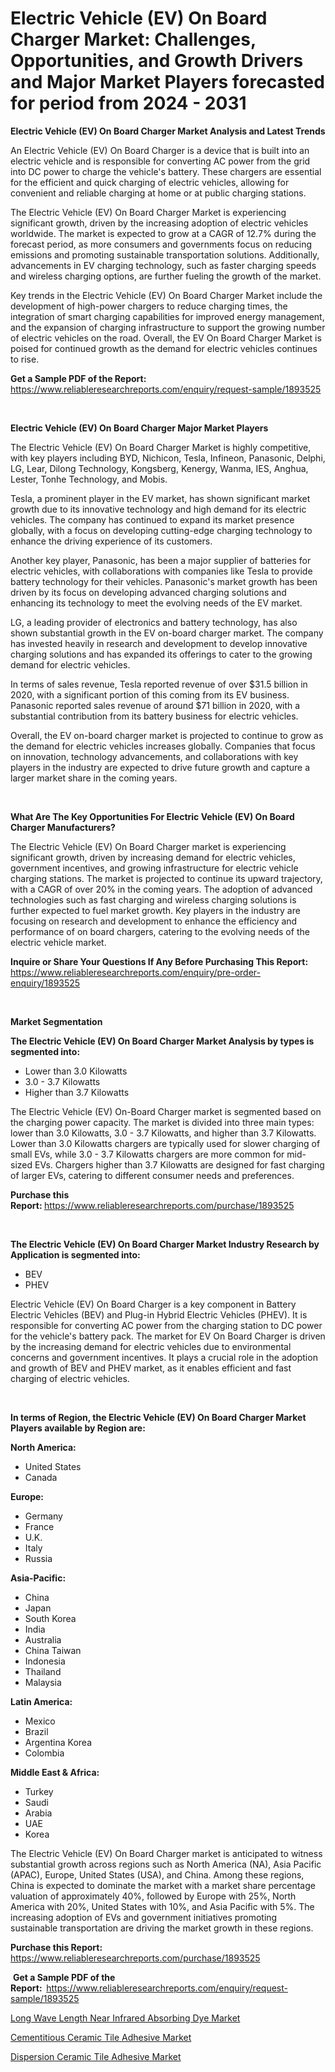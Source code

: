 <p><h1>Electric Vehicle (EV) On Board Charger Market: Challenges, Opportunities, and Growth Drivers and Major Market Players forecasted for period from 2024 - 2031</h1></p><p><strong>Electric Vehicle (EV) On Board Charger Market Analysis and Latest Trends</strong></p>
<p><p>An Electric Vehicle (EV) On Board Charger is a device that is built into an electric vehicle and is responsible for converting AC power from the grid into DC power to charge the vehicle's battery. These chargers are essential for the efficient and quick charging of electric vehicles, allowing for convenient and reliable charging at home or at public charging stations.</p><p>The Electric Vehicle (EV) On Board Charger Market is experiencing significant growth, driven by the increasing adoption of electric vehicles worldwide. The market is expected to grow at a CAGR of 12.7% during the forecast period, as more consumers and governments focus on reducing emissions and promoting sustainable transportation solutions. Additionally, advancements in EV charging technology, such as faster charging speeds and wireless charging options, are further fueling the growth of the market.</p><p>Key trends in the Electric Vehicle (EV) On Board Charger Market include the development of high-power chargers to reduce charging times, the integration of smart charging capabilities for improved energy management, and the expansion of charging infrastructure to support the growing number of electric vehicles on the road. Overall, the EV On Board Charger Market is poised for continued growth as the demand for electric vehicles continues to rise.</p></p>
<p><strong>Get a Sample PDF of the Report:&nbsp;</strong> <a href="https://www.reliableresearchreports.com/enquiry/request-sample/1893525">https://www.reliableresearchreports.com/enquiry/request-sample/1893525</a></p>
<p>&nbsp;</p>
<p><strong>Electric Vehicle (EV) On Board Charger Major Market Players</strong></p>
<p><p>The Electric Vehicle (EV) On Board Charger Market is highly competitive, with key players including BYD, Nichicon, Tesla, Infineon, Panasonic, Delphi, LG, Lear, Dilong Technology, Kongsberg, Kenergy, Wanma, IES, Anghua, Lester, Tonhe Technology, and Mobis. </p><p>Tesla, a prominent player in the EV market, has shown significant market growth due to its innovative technology and high demand for its electric vehicles. The company has continued to expand its market presence globally, with a focus on developing cutting-edge charging technology to enhance the driving experience of its customers.</p><p>Another key player, Panasonic, has been a major supplier of batteries for electric vehicles, with collaborations with companies like Tesla to provide battery technology for their vehicles. Panasonic's market growth has been driven by its focus on developing advanced charging solutions and enhancing its technology to meet the evolving needs of the EV market.</p><p>LG, a leading provider of electronics and battery technology, has also shown substantial growth in the EV on-board charger market. The company has invested heavily in research and development to develop innovative charging solutions and has expanded its offerings to cater to the growing demand for electric vehicles.</p><p>In terms of sales revenue, Tesla reported revenue of over $31.5 billion in 2020, with a significant portion of this coming from its EV business. Panasonic reported sales revenue of around $71 billion in 2020, with a substantial contribution from its battery business for electric vehicles.</p><p>Overall, the EV on-board charger market is projected to continue to grow as the demand for electric vehicles increases globally. Companies that focus on innovation, technology advancements, and collaborations with key players in the industry are expected to drive future growth and capture a larger market share in the coming years.</p></p>
<p>&nbsp;</p>
<p><strong>What Are The Key Opportunities For Electric Vehicle (EV) On Board Charger Manufacturers?</strong></p>
<p><p>The Electric Vehicle (EV) On Board Charger market is experiencing significant growth, driven by increasing demand for electric vehicles, government incentives, and growing infrastructure for electric vehicle charging stations. The market is projected to continue its upward trajectory, with a CAGR of over 20% in the coming years. The adoption of advanced technologies such as fast charging and wireless charging solutions is further expected to fuel market growth. Key players in the industry are focusing on research and development to enhance the efficiency and performance of on board chargers, catering to the evolving needs of the electric vehicle market.</p></p>
<p><strong>Inquire or Share Your Questions If Any Before Purchasing This Report:</strong> <a href="https://www.reliableresearchreports.com/enquiry/pre-order-enquiry/1893525">https://www.reliableresearchreports.com/enquiry/pre-order-enquiry/1893525</a></p>
<p>&nbsp;</p>
<p><strong>Market Segmentation</strong></p>
<p><strong>The Electric Vehicle (EV) On Board Charger Market Analysis by types is segmented into:</strong></p>
<p><ul><li>Lower than 3.0 Kilowatts</li><li>3.0 - 3.7 Kilowatts</li><li>Higher than 3.7 Kilowatts</li></ul></p>
<p><p>The Electric Vehicle (EV) On-Board Charger market is segmented based on the charging power capacity. The market is divided into three main types: lower than 3.0 Kilowatts, 3.0 - 3.7 Kilowatts, and higher than 3.7 Kilowatts. Lower than 3.0 Kilowatts chargers are typically used for slower charging of small EVs, while 3.0 - 3.7 Kilowatts chargers are more common for mid-sized EVs. Chargers higher than 3.7 Kilowatts are designed for fast charging of larger EVs, catering to different consumer needs and preferences.</p></p>
<p><strong>Purchase this Report:&nbsp;</strong><a href="https://www.reliableresearchreports.com/purchase/1893525">https://www.reliableresearchreports.com/purchase/1893525</a></p>
<p>&nbsp;</p>
<p><strong>The Electric Vehicle (EV) On Board Charger Market Industry Research by Application is segmented into:</strong></p>
<p><ul><li>BEV</li><li>PHEV</li></ul></p>
<p><p>Electric Vehicle (EV) On Board Charger is a key component in Battery Electric Vehicles (BEV) and Plug-in Hybrid Electric Vehicles (PHEV). It is responsible for converting AC power from the charging station to DC power for the vehicle's battery pack. The market for EV On Board Charger is driven by the increasing demand for electric vehicles due to environmental concerns and government incentives. It plays a crucial role in the adoption and growth of BEV and PHEV market, as it enables efficient and fast charging of electric vehicles.</p></p>
<p>&nbsp;</p>
<p><strong>In terms of Region, the Electric Vehicle (EV) On Board Charger Market Players available by Region are:</strong></p>
<p>
    <p> <strong> North America: </strong>
        <ul>
            <li>United States</li>
            <li>Canada</li>
        </ul>
        </p> 
    <p> <strong> Europe: </strong>
        <ul>
            <li>Germany</li>
            <li>France</li>
            <li>U.K.</li>
            <li>Italy</li>
            <li>Russia</li>
        </ul>
        </p> 
    <p> <strong> Asia-Pacific: </strong>
        <ul>
            <li>China</li>
            <li>Japan</li>
            <li>South Korea</li>
            <li>India</li>
            <li>Australia</li>
            <li>China Taiwan</li>
            <li>Indonesia</li>
            <li>Thailand</li>
            <li>Malaysia</li>
        </ul>
        </p> 
    <p> <strong> Latin America: </strong>
        <ul>
            <li>Mexico</li>
            <li>Brazil</li>
            <li>Argentina Korea</li>
            <li>Colombia</li>
        </ul>
        </p> 
    <p> <strong> Middle East & Africa: </strong>
        <ul>
            <li>Turkey</li>
            <li>Saudi</li>
            <li>Arabia</li>
            <li>UAE</li>
            <li>Korea</li>
        </ul>
    </p>
    </p>
<p><p>The Electric Vehicle (EV) On Board Charger market is anticipated to witness substantial growth across regions such as North America (NA), Asia Pacific (APAC), Europe, United States (USA), and China. Among these regions, China is expected to dominate the market with a market share percentage valuation of approximately 40%, followed by Europe with 25%, North America with 20%, United States with 10%, and Asia Pacific with 5%. The increasing adoption of EVs and government initiatives promoting sustainable transportation are driving the market growth in these regions.</p></p>
<p><strong>Purchase this Report: </strong><a href="https://www.reliableresearchreports.com/purchase/1893525">https://www.reliableresearchreports.com/purchase/1893525</a></p>
<p>&nbsp;<strong>Get a Sample PDF of the Report:&nbsp;&nbsp;</strong><a href="https://www.reliableresearchreports.com/enquiry/request-sample/1893525">https://www.reliableresearchreports.com/enquiry/request-sample/1893525</a></p>
<p><strong></strong></p>
<p><p><a href="https://view.publitas.com/reportprime-1/long-wave-length-near-infrared-absorbing-dye-market-size-growth-and-forecast-from-2023-2030/">Long Wave Length Near Infrared Absorbing Dye Market</a></p><p><a href="https://view.publitas.com/reportprime-1/cementitious-ceramic-tile-adhesive-market-research-report-forecasted-for-period-from-2023-2030-by-market-type-market-application-and-region/">Cementitious Ceramic Tile Adhesive Market</a></p><p><a href="https://view.publitas.com/reportprime-1/dispersion-ceramic-tile-adhesive-market-size-market-trends-and-growth-outlook-forecasted-for-period-from-2023-to-2030/">Dispersion Ceramic Tile Adhesive Market</a></p></p>